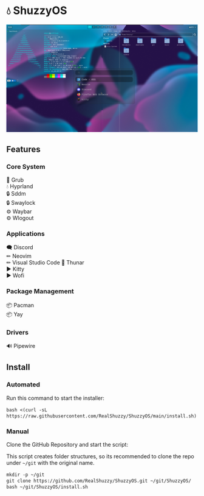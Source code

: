 # 💧 ShuzzyOS
!["Preview of ShuzzyOS"](assets/preview.png)

## Features 
### Core System 
🔧 Grub  
💧 Hyprland  
🔒 Sddm  
🔒 Swaylock  
⚙ Waybar  
⚙ Wlogout  
### Applications 
🗨 Discord  
✏ Neovim  
✏ Visual Studio Code 
📁 Thunar  
▶ Kitty  
▶ Wofi  
### Package Management 
📦 Pacman  
📦 Yay   
### Drivers 
🔊 Pipewire  

## Install
### Automated
Run this command to start the installer:
```
bash <(curl -sL https://raw.githubusercontent.com/RealShuzzy/ShuzzyOS/main/install.sh)
```
### Manual
Clone the GitHub Repository and start the script:

This script creates folder structures, so its recommended to clone the repo under `~/git` with the original name. 
```
mkdir -p ~/git
git clone https://github.com/RealShuzzy/ShuzzyOS.git ~/git/ShuzzyOS/
bash ~/git/ShuzzyOS/install.sh
```

